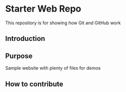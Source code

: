 # Starter Web Repo

This repository is for showing how Git and GitHub work

## Introduction

## Purpose

Sample website with plenty of files for demos

## How to contribute 